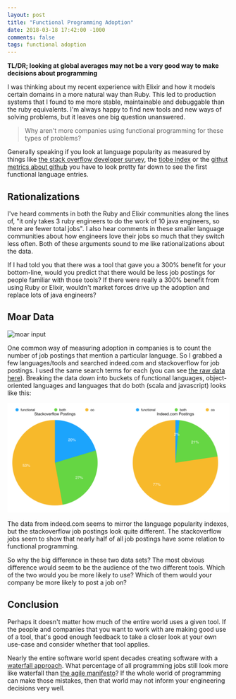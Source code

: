 ```yaml
---
layout: post
title: "Functional Programming Adoption"
date: 2018-03-18 17:42:00 -1000
comments: false
tags: functional adoption
---
```


__TL/DR; looking at global averages may not be a very good way to make decisions about programming__

I was thinking about my recent experience with Elixir and how it models certain domains in a more natural way than Ruby.
This led to production systems that I found to me more stable, maintainable and debuggable than the ruby equivalents.
I'm always happy to find new tools and new ways of solving problems, but it leaves one big question unanswered.

> Why aren't more companies using functional programming for these types of problems?

Generally speaking if you look at language popularity as measured by things like [the stack overflow developer survey](https://insights.stackoverflow.com/survey/2017#technology-programming-languages), the [tiobe index](https://www.tiobe.com/tiobe-index/) or the [githut metrics about github](http://githut.info/) you have to look pretty far down to see the first functional language entries.

## Rationalizations

I've heard comments in both the Ruby and Elixir communities along the lines of, "it only takes 3 ruby engineers to do the work of 10 java engineers, so there are fewer total jobs".
I also hear comments in these smaller language communities about how engineers love their jobs so much that they switch less often.
Both of these arguments sound to me like rationalizations about the data.

If I had told you that there was a tool that gave you a 300% benefit for your bottom-line, would you predict that there would be less job postings for people familiar with those tools?
If there were really a 300% benefit from using Ruby or Elixir, wouldn't market forces drive up the adoption and replace lots of java engineers?

## Moar Data

![moar input](https://i.imgur.com/8bY9Q2t.gif)

One common way of measuring adoption in companies is to count the number of job postings that mention a particular language.
So I grabbed a few languages/tools and searched indeed.com and stackoverflow for job postings. I used the same search terms for each (you can see [the raw data here](https://gist.github.com/mmmries/3162c3e7ff6d7628390def3bdfc21cda#file-language_job_postings-csv)).
Breaking the data down into buckets of functional languages, object-oriented languages and languages that do both (scala and javascript) looks like this:

![job postings chart](/assets/images/2018-03-18/job_postings_by_language_type.png)

The data from indeed.com seems to mirror the language popularity indexes, but the stackoverflow job postings look quite different.
The stackoverflow jobs seem to show that nearly half of all job postings have some relation to functional programming.

So why the big difference in these two data sets?
The most obvious difference would seem to be the audience of the two different tools.
Which of the two would you be more likely to use?
Which of them would your company be more likely to post a job on?

## Conclusion

Perhaps it doesn't matter how much of the entire world uses a given tool.
If the people and companies that you want to work with are making good use of a tool, that's good enough feedback to take a closer look at your own use-case and consider whether that tool applies.

Nearly the entire software world spent decades creating software with a [waterfall approach](https://en.wikipedia.org/wiki/Waterfall_model).
What percentage of all programming jobs still look more like waterfall than [the agile manifesto](http://agilemanifesto.org/)?
If the whole world of programming can make those mistakes, then that world may not inform your engineering decisions very well.